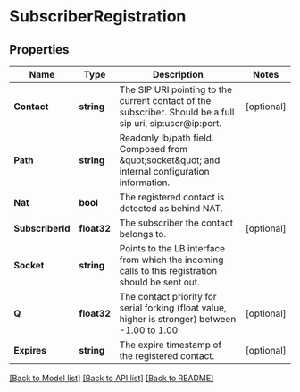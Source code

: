 # SubscriberRegistration

## Properties

Name | Type | Description | Notes
------------ | ------------- | ------------- | -------------
**Contact** | **string** | The SIP URI pointing to the current contact of the subscriber. Should be a full sip uri, sip:user@ip:port. | [optional] 
**Path** | **string** | Readonly lb/path field. Composed from \&quot;socket\&quot; and internal configuration information. | 
**Nat** | **bool** | The registered contact is detected as behind NAT. | 
**SubscriberId** | **float32** | The subscriber the contact belongs to. | [optional] 
**Socket** | **string** | Points to the LB interface from which the incoming calls to this registration should be sent out. | 
**Q** | **float32** | The contact priority for serial forking (float value, higher is stronger) between -1.00 to 1.00 | [optional] 
**Expires** | **string** | The expire timestamp of the registered contact. | [optional] 

[[Back to Model list]](../README.md#documentation-for-models) [[Back to API list]](../README.md#documentation-for-api-endpoints) [[Back to README]](../README.md)


